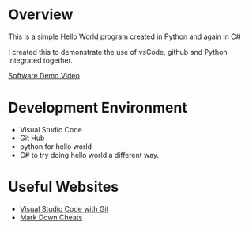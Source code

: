 # Overview
This is a simple Hello World program created in Python and again in C#

I created this to demonstrate the use of vsCode, github and Python integrated together. 

[Software Demo Video](https://www.youtube.com/watch?v=KaztBdmUXC4)

# Development Environment

* Visual Studio Code
* Git Hub
* python for hello world
* C# to try doing hello world a different way.


# Useful Websites

* [Visual Studio Code with Git](https://code.visualstudio.com/docs/sourcecontrol/overview)
* [Mark Down Cheats](https://www.markdownguide.org/cheat-sheet/)